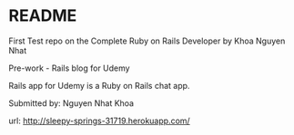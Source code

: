 # README

First Test repo on the Complete Ruby on Rails Developer by Khoa Nguyen Nhat

Pre-work - Rails blog for Udemy

Rails app for Udemy is a Ruby on Rails chat app.

Submitted by: Nguyen Nhat Khoa 

url: http://sleepy-springs-31719.herokuapp.com/
